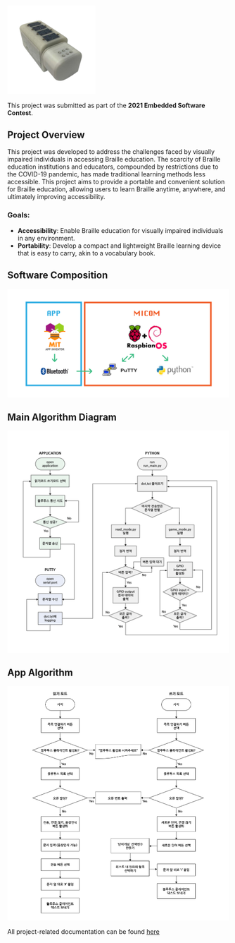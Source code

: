 <img src="assets/device.png" alt="Device Picture" width="200">

This project was submitted as part of the **2021 Embedded Software Contest**.

## Project Overview
This project was developed to address the challenges faced by visually impaired individuals in accessing Braille education. The scarcity of Braille education institutions and educators, compounded by restrictions due to the COVID-19 pandemic, has made traditional learning methods less accessible. This project aims to provide a portable and convenient solution for Braille education, allowing users to learn Braille anytime, anywhere, and ultimately improving accessibility.
### Goals:

- **Accessibility**: Enable Braille education for visually impaired individuals in any environment.
- **Portability**: Develop a compact and lightweight Braille learning device that is easy to carry, akin to a vocabulary book.

## Software Composition
<img src="assets/software-composition.png" alt="Software Composition" width="600">

## **Main Algorithm Diagram**
<img src="assets/main-algorithm-diagram.jpg" alt="Main Algorithm Diagram" width="600">

## **App Algorithm**
<img src="assets/app-algorithm-diagram.jpg" alt="App Algorithm" width="600">

All project-related documentation can be found [here](assets/documentation.pdf)
